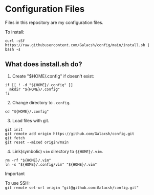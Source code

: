 # Configuration Files

Files in this repository are my configuration files.

To install:

```shell
curl -sSf https://raw.githubusercontent.com/Galacsh/config/main/install.sh | bash -s
```

## What does install.sh do?

1. Create "$HOME/.config" if doesn't exist:

```shell
if [[ ! -d "${HOME}/.config" ]]
  mkdir "${HOME}/.config"
fi
```

2. Change directory to `.config`.

```shell
cd "${HOME}/.config"
```

3. Load files with git.

```shell
git init
git remote add origin https://github.com/Galacsh/config.git
git fetch
git reset --mixed origin/main
```

4. Link(symbolic) `vim` directory to `${HOME}/.vim`.

```shell
rm -rf "${HOME}/.vim"
ln -s "${HOME}/.config/vim" "${HOME}/.vim"
```

> [!IMPORTANT]
> To use SSH:  
> `git remote set-url origin "git@github.com:Galacsh/config.git"`

